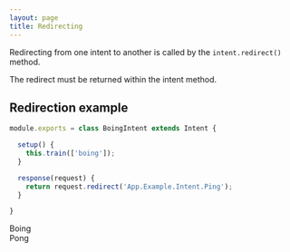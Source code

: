 ```yaml
---
layout: page
title: Redirecting
---
```


Redirecting from one intent to another is called by the `intent.redirect()` method.

The redirect must be returned within the intent method.


## Redirection example

~~~javascript
module.exports = class BoingIntent extends Intent {

  setup() {
    this.train(['boing']);
  }

  response(request) {
    return request.redirect('App.Example.Intent.Ping');
  }

}
~~~

<div class="chat" markdown="0">
  <div class="user"><span>Boing</span></div>
  <div class="bot"><span>Pong</span></div>
</div>

